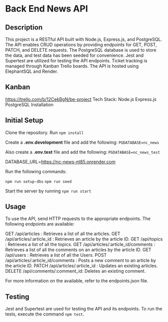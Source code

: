 # Back End News API

## Description

This project is a RESTful API built with Node.js, Express.js, and PostgreSQL. The API enables CRUD operations by providing endpoints for GET, POST, PATCH, and DELETE requests. The PostgreSQL database is used to store the data, and test data has been seeded for convenience. Jest and Supertest are utilized for testing the API endpoints. Ticket tracking is managed through Kanban Trello boards. The API is hosted using ElephantSQL and Render.

## Kanban

https://trello.com/b/12CekBgN/be-project
Tech Stack:
Node.js
Express.js
PostgreSQL
Installation

## Initial Setup

Clone the repository.
Run `npm install`

Create a **.env.development** file and add the following:
`PGDATABASE=nc_news`

Also create a **.env.test** file and add the following:
`PGDATABASE=nc_news_test`

DATABASE_URL=https://nc-news-nt85.onrender.com

Run the following commands:

`npm run setup-dbs`
`npm run seed`

Start the server by running `npm run start`

## Usage

To use the API, send HTTP requests to the appropriate endpoints. The following endpoints are available:

GET /api/articles : Retrieves a list of all the articles.
GET /api/articles/:article_id : Retrieves an article by the article ID.
GET /api/topics : Retrieves a list of all the topics.
GET /api/articles/:article_id/comments : Retrieves a list of all the comments on an articles by the article ID.
GET /api/users : Retrieves a list of all the Users.
POST /api/articles/:article_id/comments : Posts a new comment to an article by the article ID.
PATCH /api/articles/:article_id : Updates an existing articles.
DELETE /api/comments/:comment_id: Deletes an existing comment.

For more information on the available, refer to the endpoints.json file.

## Testing

Jest and Supertest are used for testing the API and its endpoints. To run the tests, execute the command `npm test`.
